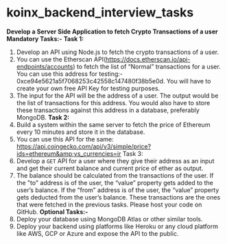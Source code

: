 # koinx_backend_interview_tasks
**Develop a Server Side Application to fetch Crypto Transactions of a user
Mandatory Tasks:-**
**Task 1:**
1. Develop an API using Node.js to fetch the crypto transactions of a user.
2. You can use the Etherscan API(https://docs.etherscan.io/api-endpoints/accounts) to fetch the list of “Normal” transactions for a user. You can use this address for testing:-
0xce94e5621a5f7068253c42558c147480f38b5e0d. You will have to create your own
free API Key for testing purposes.
3. The input for the API will be the address of a user. The output would be the list of transactions for this address. You would also have to store these transactions
against this address in a database, preferably MongoDB.
**Task 2:**
1. Build a system within the same server to fetch the price of Ethereum every 10
minutes and store it in the database.
2. You can use this API for the same: https://api.coingecko.com/api/v3/simple/price?ids=ethereum&amp;vs_currencies=ir
Task 3:
3. Develop a `GET` API for a user where they give their address as an input and get their current balance and current price of ether as output.
4. The balance should be calculated from the transactions of the user. If the "to"
address is of the user, the “value” property gets added to the user’s balance. If the “from” address is of the user, the “value” property gets deducted from the user’s balance. These transactions are the ones that were fetched in the previous tasks. 
Please host your code
on GitHub.
**Optional Tasks:-**
1. Deploy your database using MongoDB Atlas or other similar tools.
2. Deploy your backend using platforms like Heroku or any cloud platform like AWS, GCP or Azure and expose the API to the public.
 